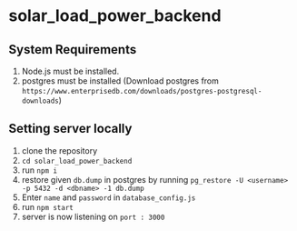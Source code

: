 # solar_load_power_backend

## System Requirements
1. Node.js must be installed.
2. postgres must be installed (Download postgres from `https://www.enterprisedb.com/downloads/postgres-postgresql-downloads`)

## Setting server locally
1. clone the repository
2. `cd solar_load_power_backend`
3. run `npm i`
4. restore given `db.dump` in postgres by running `pg_restore -U <username> -p 5432 -d <dbname> -1 db.dump`
5. Enter `name` and `password` in `database_config.js`
6. run `npm start`
7. server is now listening on `port : 3000`
